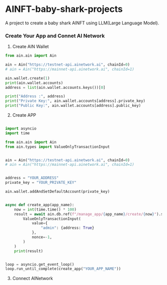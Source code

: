 # AINFT-baby-shark-projects
A project to create a baby shark AINFT using LLM(Large Language Model).

### Create Your App and Connet AI Network
1. Create AIN Wallet
```python
from ain.ain import Ain

ain = Ain("https://testnet-api.ainetwork.ai", chainId=0)
# ain = Ain("https://mainnet-api.ainetwork.ai", chainId=1)

ain.wallet.create(1)
print(ain.wallet.accounts)
address = list(ain.wallet.accounts.keys())[0]

print("Address :", address)
print("Private Key:", ain.wallet.accounts[address].private_key)
print("Public Key:", ain.wallet.accounts[address].public_key)
```

2. Create APP
```python

import asyncio
import time

from ain.ain import Ain
from ain.types import ValueOnlyTransactionInput


ain = Ain("https://testnet-api.ainetwork.ai", chainId=0)
# ain = Ain("https://mainnet-api.ainetwork.ai", chainId=1)


address = "YOUR_ADDRESS"
private_key = "YOUR_PRIVATE_KEY"

ain.wallet.addAndSetDefaultAccount(private_key)


async def create_app(app_name):
    now = int(time.time() * 100)
    result = await ain.db.ref(f"/manage_app/{app_name}/create/{now}").setValue(
        ValueOnlyTransactionInput(
            value={
                "admin": {address: True}
            },
            nonce=-1,
        )
    )
    print(result)


loop = asyncio.get_event_loop()
loop.run_until_complete(create_app("YOUR_APP_NAME"))
```

3. Connect AINetwork